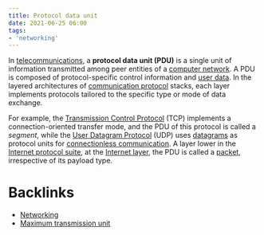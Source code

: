 ```yaml
---
title: Protocol data unit
date: 2021-06-25 06:00
tags:
- 'networking'
---
```


In [telecommunications](20210625060256-telecommunications.md), a 
**protocol data unit (PDU)** is a single unit of information transmitted among
peer entities of a [computer network](20210610054021-computer-network.md). 
A PDU is composed of protocol-specific control information and 
[user data](20210625060529-payload-computing.md). In the layered
architectures of [communication protocol](20210625060856-communication-protocol.md) 
stacks, each layer implements protocols tailored to the specific type or mode of
data exchange.

For example, the [Transmission Control Protocol](20201010181222-tcp.md) (TCP)
implements a connection-oriented transfer mode, and the PDU of this protocol is
called a _segment_, while the [User Datagram Protocol](20201011173654-udp.md) (UDP)
uses [datagrams](20210615063550-datagram.md) as protocol units for 
[connectionless communication](20210615061227-connectionless-communication.md).
A layer lower in the [Internet protocol suite](20210615061915-internet-protocol-suite.md),
at the [Internet layer](20201011171739-internet-layer.md), the PDU is
called a [packet](20201010182424-packet.md), irrespective of its payload
type.

# Backlinks

- [Networking](20201006072053-networking.md)
- [Maximum transmission unit](20210626071502-maximum-transmission-unit.md)
